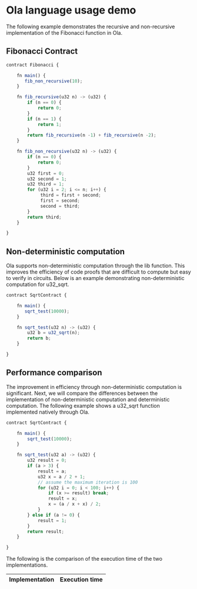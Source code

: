# Ola language usage demo

The following example demonstrates the recursive and non-recursive implementation of the Fibonacci function in Ola.

## Fibonacci Contract

```js
contract Fibonacci {

    fn main() {
       fib_non_recursive(10);
    }

    fn fib_recursive(u32 n) -> (u32) {
        if (n == 0) {
            return 0;
        }
        if (n == 1) {
            return 1;
        }
        return fib_recursive(n -1) + fib_recursive(n -2);
    }

    fn fib_non_recursive(u32 n) -> (u32) {
        if (n == 0) {
            return 0;
        }
        u32 first = 0;
        u32 second = 1;
        u32 third = 1;
        for (u32 i = 2; i <= n; i++) {
             third = first + second;
             first = second;
             second = third;
        }
        return third;
    }

}
```

## Non-deterministic computation
Ola supports non-deterministic computation through the lib function. 
This improves the efficiency of code proofs that are difficult to compute but easy to verify in circuits. 
Below is an example demonstrating non-deterministic computation for u32_sqrt.

```js
contract SqrtContract {

    fn main() {
       sqrt_test(10000);
    }

    fn sqrt_test(u32 n) -> (u32) {
        u32 b = u32_sqrt(n);
        return b;
    }

}
```

## Performance comparison
The improvement in efficiency through non-deterministic computation is significant. 
Next, we will compare the differences between the implementation of non-deterministic computation and deterministic computation. 
The following example shows a u32_sqrt function implemented natively through Ola.

```js
contract SqrtContract {

    fn main() {
        sqrt_test(10000);
    }

    fn sqrt_test(u32 a) -> (u32) {
        u32 result = 0;
        if (a > 3) {
            result = a;
            u32 x = a / 2 + 1;
            // assume the maximum iteration is 100
            for (u32 i = 0; i < 100; i++) {
                if (x >= result) break;
                result = x;
                x = (a / x + x) / 2;
            }
        } else if (a != 0) {
            result = 1;
        }
        return result;
    }

}
```

The following is the comparison of the execution time of the two implementations.

| Implementation | Execution time |
| :--- | :--- |
